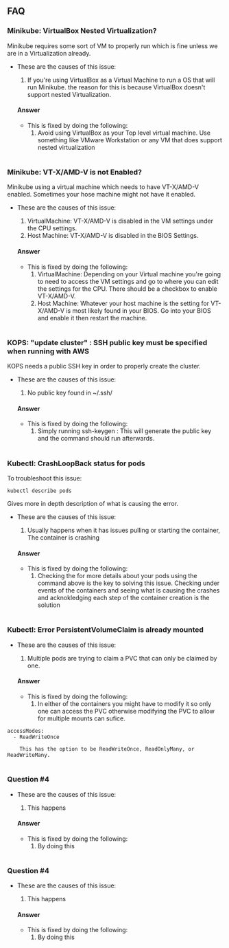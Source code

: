 ## FAQ

### Minikube: VirtualBox Nested Virtualization?
Minikube requires some sort of VM to properly run which is fine unless we are in a Virtualization already.
- These are the causes of this issue:
    1. If you're using VirtualBox as a Virtual Machine to run a OS that will run Minikube.
    the reason for this is because VirtualBox doesn't support nested Virtualization.
    
    #### Answer
    - This is fixed by doing the following:
        1. Avoid using VirtualBox as your Top level virtual machine. Use something like VMware Workstation or any VM that does support nested virtualization

#
### Minikube: VT-X/AMD-V is not Enabled?
Minikube using a virtual machine which needs to have VT-X/AMD-V enabled. Sometimes your hose machine might not have it enabled.
- These are the causes of this issue:
    1. VirtualMachine: VT-X/AMD-V is disabled in the VM settings under the CPU settings.
    2. Host Machine: VT-X/AMD-V is disabled in the BIOS Settings.
    
    #### Answer
    - This is fixed by doing the following:
        1. VirtualMachine: Depending on your Virtual machine you're going to need to access the VM settings and go to where you can edit the settings for the CPU. There should be a checkbox to enable VT-X/AMD-V.
        2. Host Machine: Whatever your host machine is the setting for VT-X/AMD-V is most likely found in your BIOS. Go into your BIOS and enable it then restart the machine.

#
### KOPS: "update cluster" : SSH public key must be specified when running with AWS
KOPS needs a public SSH key in order to properly create the cluster.
- These are the causes of this issue:
    1. No public key found in ~/.ssh/

    #### Answer
    - This is fixed by doing the following:
        1. Simply running ssh-keygen : This will generate the public key and the command should run afterwards.

#
### Kubectl: CrashLoopBack status for pods
To troubleshoot this issue:
```
kubectl describe pods
```
Gives more in depth description of what is causing the error.
- These are the causes of this issue:
    1. Usually happens when it has issues pulling or starting the container, The container is crashing 

    #### Answer
    - This is fixed by doing the following:
        1. Checking the for more details about your pods using the command above is the key to solving this issue. Checking under events of the containers and seeing what is causing the crashes and acknokledging each step of the container creation is the solution

#
### Kubectl: Error PersistentVolumeClaim is already mounted
- These are the causes of this issue:
    1. Multiple pods are trying to claim a PVC that can only be claimed by one.

    #### Answer
    - This is fixed by doing the following:
        1. In either of the containers you might have to modify it so only one can access the PVC otherwise modifying the PVC to allow for multiple mounts can sufice.
```
accessModes:
  - ReadWriteOnce
```
        This has the option to be ReadWriteOnce, ReadOnlyMany, or ReadWriteMany.
        
        
#
### Question #4
- These are the causes of this issue:
    1. This happens

    #### Answer
    - This is fixed by doing the following:
        1. By doing this
        
#
### Question #4
- These are the causes of this issue:
    1. This happens

    #### Answer
    - This is fixed by doing the following:
        1. By doing this
